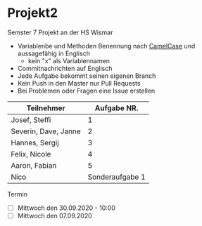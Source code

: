 # Projekt2
Semster 7 Projekt an der HS Wismar 

- Variablenbe und Methoden Benennung nach [CamelCase](https://de.wikipedia.org/wiki/Binnenmajuskel) und aussagefähig in Englisch
  - kein "x" als Variablennamen 
- Commitnachrichten auf Englisch
- Jede Aufgabe bekommt seinen eigenen Branch
- Kein Push in den Master nur Pull Requests
- Bei Problemen oder Fragen eine Issue erstellen


| Teilnehmer | Aufgabe NR. |
| ------------- | ------------- |
| Josef, Steffi  | 1 |
| Severin, Dave, Janne  | 2 |
| Hannes, Sergij  | 3 |
| Felix, Nicole  | 4 |
| Aaron, Fabian  | 5 |
| Nico  | Sonderaufgabe 1 |


Termin 
- [ ] Mittwoch den 30.09.2020  - 10:00
- [ ] Mittwoch den 07.09.2020  
